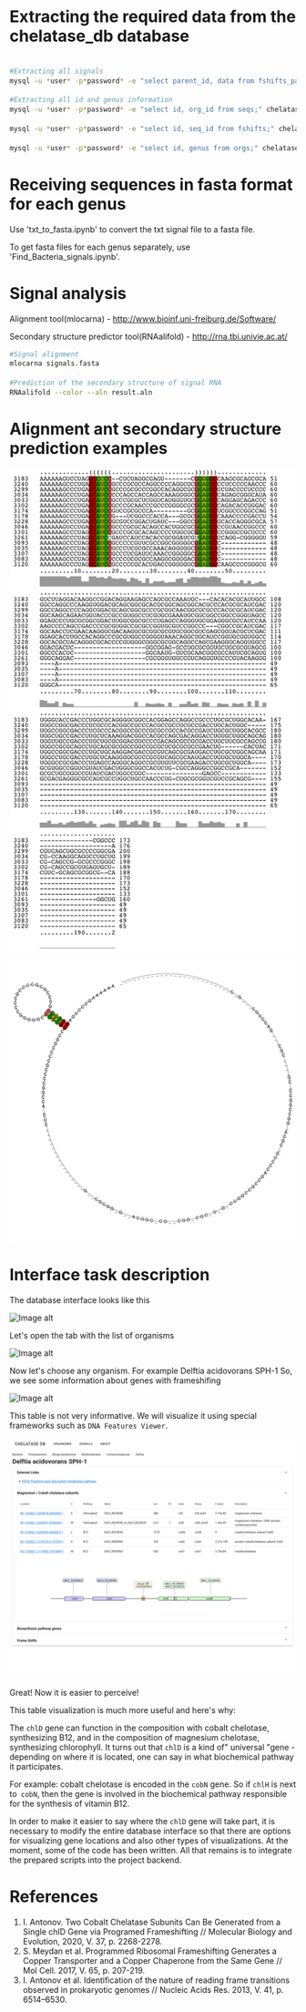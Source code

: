 # Extracting the required data from the chelatase_db database
```bash

#Extracting all signals
mysql -u *user* -p*password* -e "select parent_id, data from fshifts_param;" chelatase_db > signals.txt

#Extracting all id and genus information
mysql -u *user* -p*password* -e "select id, org_id from seqs;" chelatase_db > seq_id.txt

mysql -u *user* -p*password* -e "select id, seq_id from fshifts;" chelatase_db > fshifts_id.txt

mysql -u *user* -p*password* -e "select id, genus from orgs;" chelatase_db > org_id_genus.txt

```

# Receiving sequences in fasta format for each genus
Use 'txt_to_fasta.ipynb' to convert the txt signal file to a fasta file.

To get fasta files for each genus separately, use 'Find_Bacteria_signals.ipynb'.

# Signal analysis
Alignment tool(mlocarna) - http://www.bioinf.uni-freiburg.de/Software/

Secondary structure predictor tool(RNAalifold) - http://rna.tbi.univie.ac.at/
```bash
#Signal alignment
mlocarna signals.fasta 

#Prediction of the secondary structure of signal RNA
RNAalifold --color --aln result.aln 

```
# Alignment ant secondary structure prediction examples
![Image alt](https://github.com/Alexoflife/chelatase_db_analysis/blob/main/Pseudomonas_cons_seq.png)
![Image alt](https://github.com/Alexoflife/chelatase_db_analysis/blob/main/Pseudomonas_SecStr.png)

# Interface task description

The database interface looks like this

![Image alt](https://github.com/a-milenkin/IB_Project_Frame_Shifting/blob/main/images/interface_home.PNG)

Let's open the tab with the list of organisms

![Image alt](https://github.com/a-milenkin/IB_Project_Frame_Shifting/blob/main/images/interface_main.PNG)

Now let's choose any organism. For example Delftia acidovorans SPH-1
So, we see some information about genes with frameshifing

![Image alt](https://github.com/a-milenkin/IB_Project_Frame_Shifting/blob/main/images/interface_1.PNG)

This table is not very informative. We will visualize it using special frameworks such as `DNA Features Viewer`.

![Image alt](https://github.com/a-milenkin/IB_Project_Frame_Shifting/blob/main/images/interface_results.PNG)

Great! Now it is easier to perceive!
 
This table visualization is much more useful and here's why:

The `chlD` gene can function in the composition with cobalt chelotase, synthesizing B12, and in the composition of magnesium chelotase, synthesizing chlorophyll. It turns out that `chlD` is a kind of" universal "gene - depending on where it is located, one can say in what biochemical pathway it participates.
 
For example: cobalt chelotase is encoded in the `cobN` gene. So if `chlH` is next to` cobN`, then the gene is involved in the biochemical pathway responsible for the synthesis of vitamin B12.

In order to make it easier to say where the `chlD` gene will take part, it is necessary to modify the entire database interface so that there are options for visualizing gene locations and also other types of visualizations. At the moment, some of the code has been written. All that remains is to integrate the prepared scripts into the project backend.  
  
# References
1. I. Antonov. Two Cobalt Chelatase Subunits Can Be Generated from a Single
chlD Gene via Programed Frameshifting // Molecular Biology and Evolution, 2020, V. 37, p. 2268-2278.
2. S. Meydan et al. Programmed Ribosomal Frameshifting Generates a Copper Transporter and a Copper Chaperone from the Same Gene // Mol Cell. 2017, V. 65, p. 207-219.
3. I. Antonov et al. Identification of the nature of reading frame transitions observed in prokaryotic genomes // Nucleic Acids Res. 2013, V. 41, p. 6514–6530.








